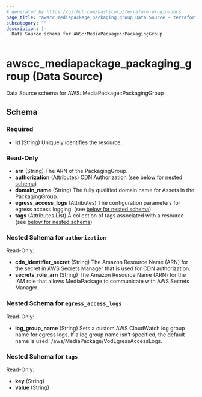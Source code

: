 ```yaml
---
# generated by https://github.com/hashicorp/terraform-plugin-docs
page_title: "awscc_mediapackage_packaging_group Data Source - terraform-provider-awscc"
subcategory: ""
description: |-
  Data Source schema for AWS::MediaPackage::PackagingGroup
---
```


# awscc_mediapackage_packaging_group (Data Source)

Data Source schema for AWS::MediaPackage::PackagingGroup



<!-- schema generated by tfplugindocs -->
## Schema

### Required

- **id** (String) Uniquely identifies the resource.

### Read-Only

- **arn** (String) The ARN of the PackagingGroup.
- **authorization** (Attributes) CDN Authorization (see [below for nested schema](#nestedatt--authorization))
- **domain_name** (String) The fully qualified domain name for Assets in the PackagingGroup.
- **egress_access_logs** (Attributes) The configuration parameters for egress access logging. (see [below for nested schema](#nestedatt--egress_access_logs))
- **tags** (Attributes List) A collection of tags associated with a resource (see [below for nested schema](#nestedatt--tags))

<a id="nestedatt--authorization"></a>
### Nested Schema for `authorization`

Read-Only:

- **cdn_identifier_secret** (String) The Amazon Resource Name (ARN) for the secret in AWS Secrets Manager that is used for CDN authorization.
- **secrets_role_arn** (String) The Amazon Resource Name (ARN) for the IAM role that allows MediaPackage to communicate with AWS Secrets Manager.


<a id="nestedatt--egress_access_logs"></a>
### Nested Schema for `egress_access_logs`

Read-Only:

- **log_group_name** (String) Sets a custom AWS CloudWatch log group name for egress logs. If a log group name isn't specified, the default name is used: /aws/MediaPackage/VodEgressAccessLogs.


<a id="nestedatt--tags"></a>
### Nested Schema for `tags`

Read-Only:

- **key** (String)
- **value** (String)


